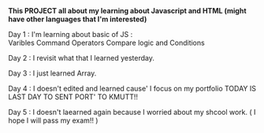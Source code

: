 <!DOCTYPE html>
<html>
  <head>
    <b> This PROJECT all about my learning about Javascript and HTML (might have other languages that I'm interested) </b>
  </head>
  <body>
    <p> Day 1  : I'm learning about basic of JS : <br>
      Varibles Command Operators Compare logic and Conditions
    </p>
    <p> Day 2 : I revisit what that I learned yesterday. 
    </p>
    <p> Day 3 : I just learned Array. </p>
    <p> Day 4 : I doesn't edited and learned cause' I focus on my portfolio TODAY IS LAST DAY TO SENT PORT' TO KMUTT!!</p>
    <p> Day 5 : I doesn't laearned again because I worried about my shcool work. ( I hope I will pass my exam!! ) <p/>
   
    
  </body>
</html>
